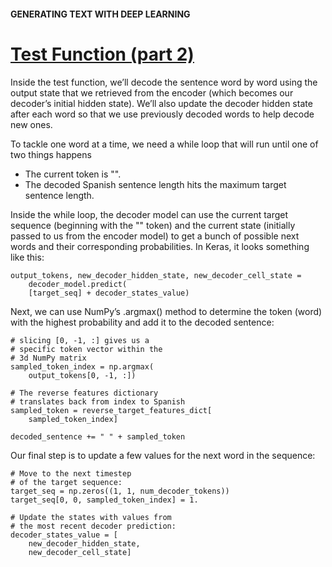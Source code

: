 #### GENERATING TEXT WITH DEEP LEARNING
# [Test Function (part 2)](https://www.codecademy.com/paths/build-chatbots-with-python/tracks/deep-learning-and-generative-chatbots/modules/deep-learning-for-nlp/lessons/generating-text-with-deep-learning/exercises/seq2seq-test-function-2)
Inside the test function, we’ll decode the sentence word by word using the output state that we retrieved from the encoder (which becomes our decoder’s initial hidden state).
We’ll also update the decoder hidden state after each word so that we use previously decoded words to help decode new ones.

To tackle one word at a time, we need a while loop that will run until one of two things happens 
* The current token is "<END>".
* The decoded Spanish sentence length hits the maximum target sentence length.

Inside the while loop, the decoder model can use the current target sequence (beginning with the "<START>" token) and the current state (initially passed to us from the encoder model) to get a bunch of possible next words and their corresponding probabilities. In Keras, it looks something like this:
```
output_tokens, new_decoder_hidden_state, new_decoder_cell_state = 
    decoder_model.predict(
    [target_seq] + decoder_states_value)
```
Next, we can use NumPy’s .argmax() method to determine the token (word) with the highest probability and add it to the decoded sentence:
```
# slicing [0, -1, :] gives us a
# specific token vector within the
# 3d NumPy matrix
sampled_token_index = np.argmax(
    output_tokens[0, -1, :])

# The reverse features dictionary
# translates back from index to Spanish
sampled_token = reverse_target_features_dict[
    sampled_token_index]

decoded_sentence += " " + sampled_token
```
Our final step is to update a few values for the next word in the sequence:
```
# Move to the next timestep 
# of the target sequence:
target_seq = np.zeros((1, 1, num_decoder_tokens))
target_seq[0, 0, sampled_token_index] = 1.

# Update the states with values from
# the most recent decoder prediction:
decoder_states_value = [
    new_decoder_hidden_state,
    new_decoder_cell_state]
```
